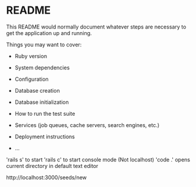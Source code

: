 # README

This README would normally document whatever steps are necessary to get the
application up and running.

Things you may want to cover:

- Ruby version

- System dependencies

- Configuration

- Database creation

- Database initialization

- How to run the test suite

- Services (job queues, cache servers, search engines, etc.)

- Deployment instructions

- ...

'rails s' to start
'rails c' to start console mode (Not localhost)
'code .' opens current directory in default text editor

http://localhost:3000/seeds/new
